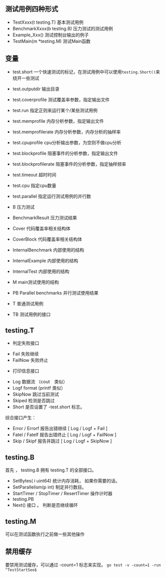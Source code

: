 ## 测试用例四种形式

- TestXxxx(t testing.T)
基本测试用例
- BenchmarkXxxx(b testing.B)
压力测试的测试用例
- Example_Xxx()
测试控制台输出的例子
- TestMain(m *testing.M)
测试Main函数

## 变量

- test.short
一个快速测试的标记，在测试用例中可以使用`testing.Short()`来绕开一些测试
- test.outputdir
输出目录
- test.coverprofile
测试覆盖率参数，指定输出文件
- test.run
指定正则来运行某个/某些测试用例
- test.memprofile
内存分析参数，指定输出文件
- test.memprofilerate
内存分析参数，内存分析的抽样率
- test.cpuprofile
cpu分析输出参数，为空则不做cpu分析
- test.blockprofile
阻塞事件的分析参数，指定输出文件
- test.blockprofilerate
阻塞事件的分析参数，指定抽样频率
- test.timeout
超时时间
- test.cpu
指定cpu数量
- test.parallel
指定运行测试用例的并行数

- B
压力测试
- BenchmarkResult
压力测试结果
- Cover
代码覆盖率相关结构体
- CoverBlock
代码覆盖率相关结构体
- InternalBenchmark
内部使用的结构
- InternalExample
内部使用的结构
- InternalTest
内部使用的结构
- M
main测试使用的结构
- PB
Parallel benchmarks 并行测试使用结果
- T
普通测试用例
- TB
测试用例的接口

## testing.T

* 判定失败接口
- Fail
失败继续
- FailNow
失败终止

* 打印信息接口
- Log
数据流 （cout　类似）
- Logf
format (printf 类似）
- SkipNow
跳过当前测试
- Skiped
检测是否跳过
- Short
是否设置了 -test.short 标志。

综合接口产生：

- Error / Errorf 报告出错继续 [ Log / Logf + Fail ]
- Fatel / Fatelf 报告出错终止 [ Log / Logf + FailNow ]
- Skip / Skipf 报告并跳过 [ Log / Logf + SkipNow ]

## testing.B

首先 ， testing.B 拥有 testing.T 的全部接口。
- SetBytes( i uint64) 统计内存消耗， 如果你需要的话。
- SetParallelism(p int) 制定并行数目。
- StartTimer / StopTimer / ResertTimer 操作计时器
- testing.PB
- Next() 接口 。 判断是否继续循环

## testing.M

可以在测试函数执行之前做一些其他操作

## 禁用缓存

要禁用测试缓存，可以通过 -count=1 标志来实现。
`go test -v -count=1 -run ^TestStartSeo$`
